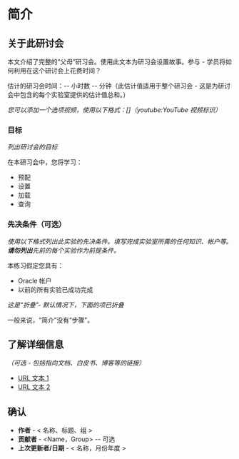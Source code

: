 # 简介

## 关于此研讨会

本文介绍了完整的“父母”研习会。使用此文本为研习会设置故事。参与 - 学员将如何利用在这个研讨会上花费时间？

估计的研习会时间：-- 小时数 -- 分钟（此估计值适用于整个研习会 - 这是为研讨会中包含的每个实验室提供的估计值总和。）

_您可以添加一个选项视频，使用以下格式：\[\]（youtube:YouTube 视频标识）_

[](youtube:zNKxJjkq0Pw)

### 目标

_列出研讨会的目标_

在本研习会中，您将学习：

*   预配
*   设置
*   加载
*   查询

### 先决条件（可选）

_使用以下格式列出此实验的先决条件。填写完成实验室所需的任何知识、帐户等。**请勿列出**先前的每个实验作为前提条件。_

本练习假定您具有：

*   Oracle 帐户
*   以前的所有实验已成功完成

_这是“折叠”- 默认情况下，下面的项已折叠_

一般来说，“简介”没有“步骤”。

## 了解详细信息

_（可选 - 包括指向文档、白皮书、博客等的链接）_

*   [URL 文本 1](http://docs.oracle.com)
*   [URL 文本 2](http://docs.oracle.com)

## 确认

*   **作者** - < 名称、标题、组 >
*   **贡献者** - <Name，Group> -- 可选
*   **上次更新者/日期** - < 名称，月份年度 >